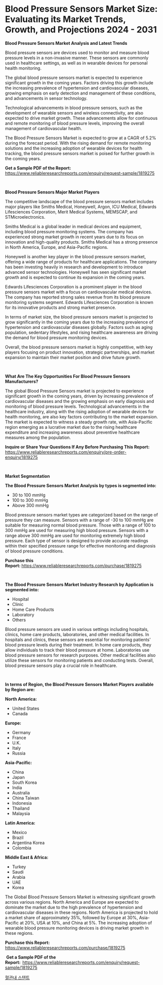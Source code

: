 <p><h1>Blood Pressure Sensors Market Size: Evaluating its Market Trends, Growth, and Projections 2024 - 2031</h1></p><p><strong>Blood Pressure Sensors Market Analysis and Latest Trends</strong></p>
<p><p>Blood pressure sensors are devices used to monitor and measure blood pressure levels in a non-invasive manner. These sensors are commonly used in healthcare settings, as well as in wearable devices for personal health monitoring.</p><p>The global blood pressure sensors market is expected to experience significant growth in the coming years. Factors driving this growth include the increasing prevalence of hypertension and cardiovascular diseases, growing emphasis on early detection and management of these conditions, and advancements in sensor technology.</p><p>Technological advancements in blood pressure sensors, such as the development of wearable sensors and wireless connectivity, are also expected to drive market growth. These advancements allow for continuous and remote monitoring of blood pressure levels, improving the overall management of cardiovascular health.</p><p>The Blood Pressure Sensors Market is expected to grow at a CAGR of 5.2% during the forecast period. With the rising demand for remote monitoring solutions and the increasing adoption of wearable devices for health tracking, the blood pressure sensors market is poised for further growth in the coming years.</p></p>
<p><strong>Get a Sample PDF of the Report:&nbsp;</strong> <a href="https://www.reliableresearchreports.com/enquiry/request-sample/1819275">https://www.reliableresearchreports.com/enquiry/request-sample/1819275</a></p>
<p>&nbsp;</p>
<p><strong>Blood Pressure Sensors Major Market Players</strong></p>
<p><p>The competitive landscape of the blood pressure sensors market includes major players like Smiths Medical, Honeywell, Argon, ICU Medical, Edwards Lifesciences Corporation, Merit Medical Systems, MEMSCAP, and STMicroelectronics. </p><p>Smiths Medical is a global leader in medical devices and equipment, including blood pressure monitoring systems. The company has experienced strong market growth in recent years due to its focus on innovation and high-quality products. Smiths Medical has a strong presence in North America, Europe, and Asia-Pacific regions.</p><p>Honeywell is another key player in the blood pressure sensors market, offering a wide range of products for healthcare applications. The company has been investing heavily in research and development to introduce advanced sensor technologies. Honeywell has seen significant market growth and is expected to continue its expansion in the coming years.</p><p>Edwards Lifesciences Corporation is a prominent player in the blood pressure sensors market with a focus on cardiovascular medical devices. The company has reported strong sales revenue from its blood pressure monitoring systems segment. Edwards Lifesciences Corporation is known for its innovative products and strong market presence.</p><p>In terms of market size, the blood pressure sensors market is projected to grow significantly in the coming years due to the increasing prevalence of hypertension and cardiovascular diseases globally. Factors such as aging population, sedentary lifestyles, and rising healthcare awareness are driving the demand for blood pressure monitoring devices.</p><p>Overall, the blood pressure sensors market is highly competitive, with key players focusing on product innovation, strategic partnerships, and market expansion to maintain their market position and drive future growth.</p></p>
<p>&nbsp;</p>
<p><strong>What Are The Key Opportunities For Blood Pressure Sensors Manufacturers?</strong></p>
<p><p>The global Blood Pressure Sensors market is projected to experience significant growth in the coming years, driven by increasing prevalence of cardiovascular diseases and the growing emphasis on early diagnosis and monitoring of blood pressure levels. Technological advancements in the healthcare industry, along with the rising adoption of wearable devices for health monitoring, are also key factors contributing to the market expansion. The market is expected to witness a steady growth rate, with Asia-Pacific region emerging as a lucrative market due to the rising healthcare expenditure and increasing awareness about preventive healthcare measures among the population.</p></p>
<p><strong>Inquire or Share Your Questions If Any Before Purchasing This Report:</strong> <a href="https://www.reliableresearchreports.com/enquiry/pre-order-enquiry/1819275">https://www.reliableresearchreports.com/enquiry/pre-order-enquiry/1819275</a></p>
<p>&nbsp;</p>
<p><strong>Market Segmentation</strong></p>
<p><strong>The Blood Pressure Sensors Market Analysis by types is segmented into:</strong></p>
<p><ul><li>30 to 100 mmHg</li><li>100 to 300 mmHg</li><li>Above 300 mmHg</li></ul></p>
<p><p>Blood pressure sensors market types are categorized based on the range of pressure they can measure. Sensors with a range of -30 to 100 mmHg are suitable for measuring normal blood pressure. Those with a range of 100 to 300 mmHg are used for measuring high blood pressure. Sensors with a range above 300 mmHg are used for monitoring extremely high blood pressure. Each type of sensor is designed to provide accurate readings within their specified pressure range for effective monitoring and diagnosis of blood pressure conditions.</p></p>
<p><strong>Purchase this Report:&nbsp;</strong><a href="https://www.reliableresearchreports.com/purchase/1819275">https://www.reliableresearchreports.com/purchase/1819275</a></p>
<p>&nbsp;</p>
<p><strong>The Blood Pressure Sensors Market Industry Research by Application is segmented into:</strong></p>
<p><ul><li>Hospital</li><li>Clinic</li><li>Home Care Products</li><li>Laboratory</li><li>Others</li></ul></p>
<p><p>Blood pressure sensors are used in various settings including hospitals, clinics, home care products, laboratories, and other medical facilities. In hospitals and clinics, these sensors are essential for monitoring patients' blood pressure levels during their treatment. In home care products, they allow individuals to track their blood pressure at home. Laboratories use blood pressure sensors for research purposes. Other medical facilities also utilize these sensors for monitoring patients and conducting tests. Overall, blood pressure sensors play a crucial role in healthcare.</p></p>
<p>&nbsp;</p>
<p><strong>In terms of Region, the Blood Pressure Sensors Market Players available by Region are:</strong></p>
<p>
    <p> <strong> North America: </strong>
        <ul>
            <li>United States</li>
            <li>Canada</li>
        </ul>
        </p> 
    <p> <strong> Europe: </strong>
        <ul>
            <li>Germany</li>
            <li>France</li>
            <li>U.K.</li>
            <li>Italy</li>
            <li>Russia</li>
        </ul>
        </p> 
    <p> <strong> Asia-Pacific: </strong>
        <ul>
            <li>China</li>
            <li>Japan</li>
            <li>South Korea</li>
            <li>India</li>
            <li>Australia</li>
            <li>China Taiwan</li>
            <li>Indonesia</li>
            <li>Thailand</li>
            <li>Malaysia</li>
        </ul>
        </p> 
    <p> <strong> Latin America: </strong>
        <ul>
            <li>Mexico</li>
            <li>Brazil</li>
            <li>Argentina Korea</li>
            <li>Colombia</li>
        </ul>
        </p> 
    <p> <strong> Middle East & Africa: </strong>
        <ul>
            <li>Turkey</li>
            <li>Saudi</li>
            <li>Arabia</li>
            <li>UAE</li>
            <li>Korea</li>
        </ul>
    </p>
    </p>
<p><p>The Global Blood Pressure Sensors Market is witnessing significant growth across various regions. North America and Europe are expected to dominate the market due to the high prevalence of hypertension and cardiovascular diseases in these regions. North America is projected to hold a market share of approximately 35%, followed by Europe at 30%, Asia-Pacific at 20%, USA at 10%, and China at 5%. The increasing adoption of wearable blood pressure monitoring devices is driving market growth in these regions.</p></p>
<p><strong>Purchase this Report: </strong><a href="https://www.reliableresearchreports.com/purchase/1819275">https://www.reliableresearchreports.com/purchase/1819275</a></p>
<p>&nbsp;<strong>Get a Sample PDF of the Report:&nbsp;&nbsp;</strong><a href="https://www.reliableresearchreports.com/enquiry/request-sample/1819275">https://www.reliableresearchreports.com/enquiry/request-sample/1819275</a></p>
<p><strong></strong></p>
<p><p><a href="https://github.com/xvz497517413/Market-Research-Report-List-1/blob/main/14693029115.md">혈관내 스텐트</a></p></p>